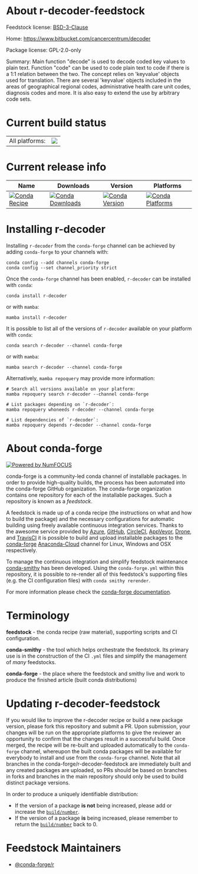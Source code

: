 About r-decoder-feedstock
=========================

Feedstock license: [BSD-3-Clause](https://github.com/conda-forge/r-decoder-feedstock/blob/main/LICENSE.txt)

Home: https://www.bitbucket.com/cancercentrum/decoder

Package license: GPL-2.0-only

Summary: Main function "decode" is used to decode coded key values to plain text. Function "code" can be used to code plain text to code if there is a 1:1 relation between the two. The concept relies on 'keyvalue' objects used for translation. There are several 'keyvalue' objects included in the areas of geographical regional codes, administrative health care unit codes, diagnosis codes and more. It is also easy to extend the use by arbitrary  code sets.

Current build status
====================


<table><tr><td>All platforms:</td>
    <td>
      <a href="https://dev.azure.com/conda-forge/feedstock-builds/_build/latest?definitionId=1069&branchName=main">
        <img src="https://dev.azure.com/conda-forge/feedstock-builds/_apis/build/status/r-decoder-feedstock?branchName=main">
      </a>
    </td>
  </tr>
</table>

Current release info
====================

| Name | Downloads | Version | Platforms |
| --- | --- | --- | --- |
| [![Conda Recipe](https://img.shields.io/badge/recipe-r--decoder-green.svg)](https://anaconda.org/conda-forge/r-decoder) | [![Conda Downloads](https://img.shields.io/conda/dn/conda-forge/r-decoder.svg)](https://anaconda.org/conda-forge/r-decoder) | [![Conda Version](https://img.shields.io/conda/vn/conda-forge/r-decoder.svg)](https://anaconda.org/conda-forge/r-decoder) | [![Conda Platforms](https://img.shields.io/conda/pn/conda-forge/r-decoder.svg)](https://anaconda.org/conda-forge/r-decoder) |

Installing r-decoder
====================

Installing `r-decoder` from the `conda-forge` channel can be achieved by adding `conda-forge` to your channels with:

```
conda config --add channels conda-forge
conda config --set channel_priority strict
```

Once the `conda-forge` channel has been enabled, `r-decoder` can be installed with `conda`:

```
conda install r-decoder
```

or with `mamba`:

```
mamba install r-decoder
```

It is possible to list all of the versions of `r-decoder` available on your platform with `conda`:

```
conda search r-decoder --channel conda-forge
```

or with `mamba`:

```
mamba search r-decoder --channel conda-forge
```

Alternatively, `mamba repoquery` may provide more information:

```
# Search all versions available on your platform:
mamba repoquery search r-decoder --channel conda-forge

# List packages depending on `r-decoder`:
mamba repoquery whoneeds r-decoder --channel conda-forge

# List dependencies of `r-decoder`:
mamba repoquery depends r-decoder --channel conda-forge
```


About conda-forge
=================

[![Powered by
NumFOCUS](https://img.shields.io/badge/powered%20by-NumFOCUS-orange.svg?style=flat&colorA=E1523D&colorB=007D8A)](https://numfocus.org)

conda-forge is a community-led conda channel of installable packages.
In order to provide high-quality builds, the process has been automated into the
conda-forge GitHub organization. The conda-forge organization contains one repository
for each of the installable packages. Such a repository is known as a *feedstock*.

A feedstock is made up of a conda recipe (the instructions on what and how to build
the package) and the necessary configurations for automatic building using freely
available continuous integration services. Thanks to the awesome service provided by
[Azure](https://azure.microsoft.com/en-us/services/devops/), [GitHub](https://github.com/),
[CircleCI](https://circleci.com/), [AppVeyor](https://www.appveyor.com/),
[Drone](https://cloud.drone.io/welcome), and [TravisCI](https://travis-ci.com/)
it is possible to build and upload installable packages to the
[conda-forge](https://anaconda.org/conda-forge) [Anaconda-Cloud](https://anaconda.org/)
channel for Linux, Windows and OSX respectively.

To manage the continuous integration and simplify feedstock maintenance
[conda-smithy](https://github.com/conda-forge/conda-smithy) has been developed.
Using the ``conda-forge.yml`` within this repository, it is possible to re-render all of
this feedstock's supporting files (e.g. the CI configuration files) with ``conda smithy rerender``.

For more information please check the [conda-forge documentation](https://conda-forge.org/docs/).

Terminology
===========

**feedstock** - the conda recipe (raw material), supporting scripts and CI configuration.

**conda-smithy** - the tool which helps orchestrate the feedstock.
                   Its primary use is in the construction of the CI ``.yml`` files
                   and simplify the management of *many* feedstocks.

**conda-forge** - the place where the feedstock and smithy live and work to
                  produce the finished article (built conda distributions)


Updating r-decoder-feedstock
============================

If you would like to improve the r-decoder recipe or build a new
package version, please fork this repository and submit a PR. Upon submission,
your changes will be run on the appropriate platforms to give the reviewer an
opportunity to confirm that the changes result in a successful build. Once
merged, the recipe will be re-built and uploaded automatically to the
`conda-forge` channel, whereupon the built conda packages will be available for
everybody to install and use from the `conda-forge` channel.
Note that all branches in the conda-forge/r-decoder-feedstock are
immediately built and any created packages are uploaded, so PRs should be based
on branches in forks and branches in the main repository should only be used to
build distinct package versions.

In order to produce a uniquely identifiable distribution:
 * If the version of a package **is not** being increased, please add or increase
   the [``build/number``](https://docs.conda.io/projects/conda-build/en/latest/resources/define-metadata.html#build-number-and-string).
 * If the version of a package **is** being increased, please remember to return
   the [``build/number``](https://docs.conda.io/projects/conda-build/en/latest/resources/define-metadata.html#build-number-and-string)
   back to 0.

Feedstock Maintainers
=====================

* [@conda-forge/r](https://github.com/conda-forge/r/)

